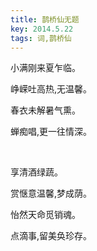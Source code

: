 ```yaml
---
title: 鹊桥仙无题
key: 2014.5.22
tags: 词,鹊桥仙
---
```


小满刚来夏乍临。

峥嵘吐高热,无温馨。

春衣未解暑气熏。

蝉痴唱,更一往情深。

</br>

享清酒绿蔬。

赏惬意温馨,梦成荫。

怡然天命觅销魂。

点滴事,留美奂珍存。

</br>

